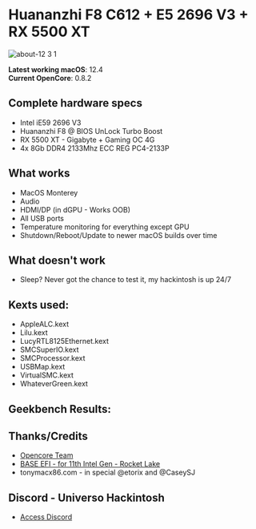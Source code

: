 # Huananzhi F8 C612 + E5 2696 V3 + RX 5500 XT 

![about-12 3 1](https://user-images.githubusercontent.com/23700365/161353027-9aaeddf5-7457-49a8-b322-4e99ab94c679.png)

**Latest working macOS**: 12.4
<br>
**Current OpenCore**: 0.8.2

## Complete hardware specs
- Intel iE59 2696 V3 
- Huananzhi F8 @ BIOS UnLock Turbo Boost
- RX 5500 XT - Gigabyte + Gaming OC 4G 
- 4x 8Gb DDR4 2133Mhz ECC REG PC4-2133P

## What works
- MacOS Monterey
- Audio
- HDMI/DP (in dGPU - Works OOB)
- All USB ports
- Temperature monitoring for everything except GPU
- Shutdown/Reboot/Update to newer macOS builds over time

## What doesn't work
- Sleep? Never got the chance to test it, my hackintosh is up 24/7

## Kexts used:
- AppleALC.kext
- Lilu.kext
- LucyRTL8125Ethernet.kext
- SMCSuperIO.kext
- SMCProcessor.kext
- USBMap.kext
- VirtualSMC.kext
- WhateverGreen.kext

## Geekbench Results:


## Thanks/Credits
- [Opencore Team](https://dortania.github.io/getting-started/)
- [BASE EFI - for 11th Intel Gen - Rocket Lake](https://github.com/luchina-gabriel/BASE-EFI-INTEL-DESKTOP-11THGEN-ROCKET-LAKE)
- tonymacx86.com - in special @etorix and @CaseySJ

## Discord - Universo Hackintosh
- [Access Discord](https://discord.universohackintosh.com.br)

